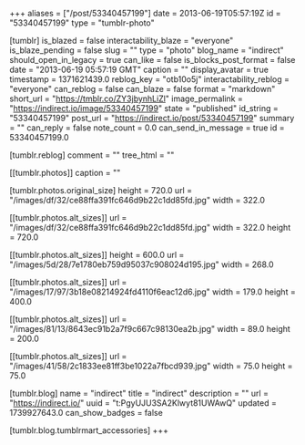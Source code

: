 +++
aliases = ["/post/53340457199"]
date = 2013-06-19T05:57:19Z
id = "53340457199"
type = "tumblr-photo"

[tumblr]
is_blazed = false
interactability_blaze = "everyone"
is_blaze_pending = false
slug = ""
type = "photo"
blog_name = "indirect"
should_open_in_legacy = true
can_like = false
is_blocks_post_format = false
date = "2013-06-19 05:57:19 GMT"
caption = ""
display_avatar = true
timestamp = 1371621439.0
reblog_key = "otb10o5j"
interactability_reblog = "everyone"
can_reblog = false
can_blaze = false
format = "markdown"
short_url = "https://tmblr.co/ZY3jbynhLiZl"
image_permalink = "https://indirect.io/image/53340457199"
state = "published"
id_string = "53340457199"
post_url = "https://indirect.io/post/53340457199"
summary = ""
can_reply = false
note_count = 0.0
can_send_in_message = true
id = 53340457199.0

[tumblr.reblog]
comment = ""
tree_html = ""

[[tumblr.photos]]
caption = ""

[tumblr.photos.original_size]
height = 720.0
url = "/images/df/32/ce88ffa391fc646d9b22c1dd85fd.jpg"
width = 322.0

[[tumblr.photos.alt_sizes]]
url = "/images/df/32/ce88ffa391fc646d9b22c1dd85fd.jpg"
width = 322.0
height = 720.0

[[tumblr.photos.alt_sizes]]
height = 600.0
url = "/images/5d/28/7e1780eb759d95037c908024d195.jpg"
width = 268.0

[[tumblr.photos.alt_sizes]]
url = "/images/17/97/3b18e08214924fd4110f6eac12d6.jpg"
width = 179.0
height = 400.0

[[tumblr.photos.alt_sizes]]
url = "/images/81/13/8643ec91b2a7f9c667c98130ea2b.jpg"
width = 89.0
height = 200.0

[[tumblr.photos.alt_sizes]]
url = "/images/41/58/2c1833ee81ff3be1022a7fbcd939.jpg"
width = 75.0
height = 75.0

[tumblr.blog]
name = "indirect"
title = "indirect"
description = ""
url = "https://indirect.io/"
uuid = "t:PgyUJU3SA2Klwyt81UWAwQ"
updated = 1739927643.0
can_show_badges = false

[tumblr.blog.tumblrmart_accessories]
+++
